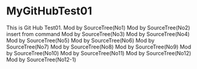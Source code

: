 # MyGitHubTest01
This is Git Hub Test01.
Mod by SourceTree(No1)
Mod by SourceTree(No2)
insert from command
Mod by SourceTree(No3)
Mod by SourceTree(No4)
Mod by SourceTree(No5)
Mod by SourceTree(No6)
Mod by SourceTree(No7)
Mod by SourceTree(No8)
Mod by SourceTree(No9)
Mod by SourceTree(No10)
Mod by SourceTree(No11)
Mod by SourceTree(No12)
Mod by SourceTree(No12-1)
